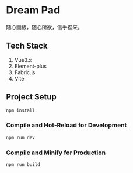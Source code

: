 # Dream Pad

随心画板，随心所欲，信手捏来。

## Tech Stack

1. Vue3.x
2. Element-plus
3. Fabric.js
4. Vite

## Project Setup

```sh
npm install
```

### Compile and Hot-Reload for Development

```sh
npm run dev
```

### Compile and Minify for Production

```sh
npm run build
```
